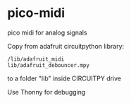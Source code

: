 # pico-midi
pico midi for analog signals

Copy from adafruit circuitpython library:
```
/lib/adafruit_midi
lib/adafruit_debouncer.mpy
```
to a folder "lib" inside CIRCUITPY drive

Use Thonny for debugging

